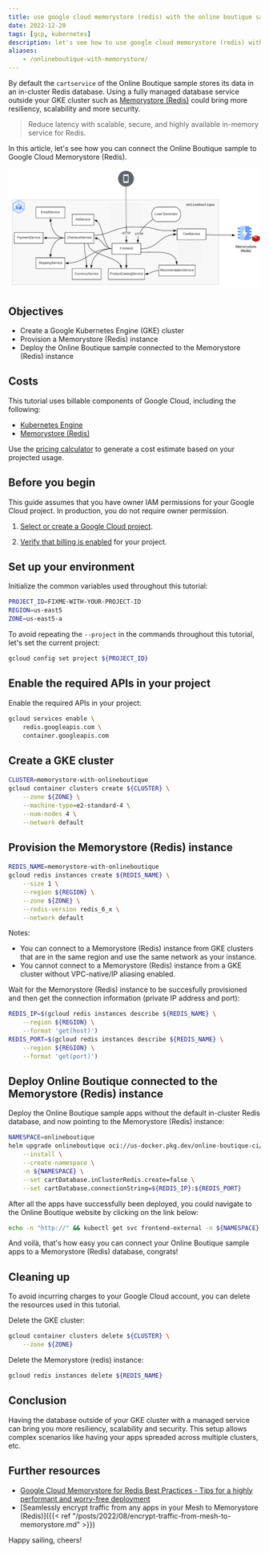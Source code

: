 ```yaml
---
title: use google cloud memorystore (redis) with the online boutique sample
date: 2022-12-20
tags: [gcp, kubernetes]
description: let's see how to use google cloud memorystore (redis) with the online boutique sample.
aliases:
    - /onlineboutique-with-memorystore/
---
```

By default the `cartservice` of the Online Boutique sample stores its data in an in-cluster Redis database. 
Using a fully managed database service outside your GKE cluster such as [Memorystore (Redis)](https://cloud.google.com/memorystore) could bring more resiliency, scalability and more security.

> Reduce latency with scalable, secure, and highly available in-memory service for Redis.

In this article, let's see how you can connect the Online Boutique sample to Google Cloud Memorystore (Redis).

![Architecture overview.](https://github.com/mathieu-benoit/my-images/raw/main/onlineboutique-with-memorystore.png)

## Objectives

*   Create a Google Kubernetes Engine (GKE) cluster
*   Provision a Memorystore (Redis) instance
*   Deploy the Online Boutique sample connected to the Memorystore (Redis) instance

## Costs

This tutorial uses billable components of Google Cloud, including the following:

*   [Kubernetes Engine](https://cloud.google.com/kubernetes-engine/pricing)
*   [Memorystore (Redis)](https://cloud.google.com/memorystore/docs/redis/pricing)

Use the [pricing calculator](https://cloud.google.com/products/calculator) to generate a cost estimate based on your projected usage.

## Before you begin

This guide assumes that you have owner IAM permissions for your Google Cloud project. In production, you do not require owner permission.

1.  [Select or create a Google Cloud project](https://console.cloud.google.com/projectselector2).

1.  [Verify that billing is enabled](https://cloud.google.com/billing/docs/how-to/modify-project) for your project.

## Set up your environment

Initialize the common variables used throughout this tutorial:
```bash
PROJECT_ID=FIXME-WITH-YOUR-PROJECT-ID
REGION=us-east5
ZONE=us-east5-a
```

To avoid repeating the `--project` in the commands throughout this tutorial, let's set the current project:
```bash
gcloud config set project ${PROJECT_ID}
```

## Enable the required APIs in your project

Enable the required APIs in your project:
```bash
gcloud services enable \
    redis.googleapis.com \
    container.googleapis.com
```

## Create a GKE cluster

```bash
CLUSTER=memorystore-with-onlineboutique
gcloud container clusters create ${CLUSTER} \
    --zone ${ZONE} \
    --machine-type=e2-standard-4 \
    --num-nodes 4 \
    --network default
```

## Provision the Memorystore (Redis) instance

```bash
REDIS_NAME=memorystore-with-onlineboutique
gcloud redis instances create ${REDIS_NAME} \
    --size 1 \
    --region ${REGION} \
    --zone ${ZONE} \
    --redis-version redis_6_x \
    --network default
```

Notes:
- You can connect to a Memorystore (Redis) instance from GKE clusters that are in the same region and use the same network as your instance.
- You cannot connect to a Memorystore (Redis) instance from a GKE cluster without VPC-native/IP aliasing enabled.

Wait for the Memorystore (Redis) instance to be succesfully provisioned and then get the connection information (private IP address and port):
```bash
REDIS_IP=$(gcloud redis instances describe ${REDIS_NAME} \
    --region ${REGION} \
    --format 'get(host)')
REDIS_PORT=$(gcloud redis instances describe ${REDIS_NAME} \
    --region ${REGION} \
    --format 'get(port)')
```

## Deploy Online Boutique connected to the Memorystore (Redis) instance

Deploy the Online Boutique sample apps without the default in-cluster Redis database, and now pointing to the Memorystore (Redis) instance:
```bash
NAMESPACE=onlineboutique
helm upgrade onlineboutique oci://us-docker.pkg.dev/online-boutique-ci/charts/onlineboutique \
    --install \
    --create-namespace \
    -n ${NAMESPACE} \
    --set cartDatabase.inClusterRedis.create=false \
    --set cartDatabase.connectionString=${REDIS_IP}:${REDIS_PORT}
```

After all the apps have successfully been deployed, you could navigate to the Online Boutique website by clicking on the link below:
```bash
echo -n "http://" && kubectl get svc frontend-external -n ${NAMESPACE} -o json | jq -r '.status.loadBalancer.ingress[0].ip'
```

And voilà, that's how easy you can connect your Online Boutique sample apps to a Memorystore (Redis) database, congrats!

## Cleaning up

To avoid incurring charges to your Google Cloud account, you can delete the resources used in this tutorial.

Delete the GKE cluster:
```bash
gcloud container clusters delete ${CLUSTER} \
    --zone ${ZONE}
```

Delete the Memorystore (redis) instance:
```bash
gcloud redis instances delete ${REDIS_NAME}
```

## Conclusion

Having the database outside of your GKE cluster with a managed service can bring you more resiliency, scalability and security. This setup allows complex scenarios like having your apps spreaded across multiple clusters, etc.

## Further resources

- [Google Cloud Memorystore for Redis Best Practices - Tips for a highly performant and worry-free deployment](https://cloud.google.com/blog/products/databases/best-pactices-for-cloud-memorystore-for-redis/)
- [Seamlessly encrypt traffic from any apps in your Mesh to Memorystore (Redis)]({{< ref "/posts/2022/08/encrypt-traffic-from-mesh-to-memorystore.md" >}})

Happy sailing, cheers!